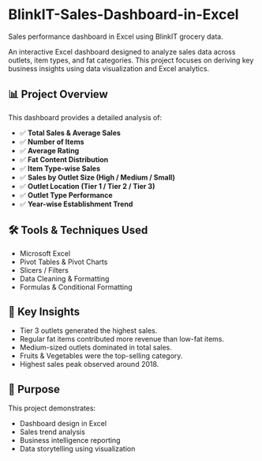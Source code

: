 # BlinkIT-Sales-Dashboard-in-Excel
Sales performance dashboard in Excel using BlinkIT grocery data.

An interactive Excel dashboard designed to analyze sales data across outlets, item types, and fat categories. This project focuses on deriving key business insights using data visualization and Excel analytics.


## 📊 Project Overview

This dashboard provides a detailed analysis of:

- ✅ **Total Sales & Average Sales**
- ✅ **Number of Items**
- ✅ **Average Rating**
- ✅ **Fat Content Distribution**
- ✅ **Item Type-wise Sales**
- ✅ **Sales by Outlet Size (High / Medium / Small)**
- ✅ **Outlet Location (Tier 1 / Tier 2 / Tier 3)**
- ✅ **Outlet Type Performance**
- ✅ **Year-wise Establishment Trend**

## 🛠️ Tools & Techniques Used
- Microsoft Excel
- Pivot Tables & Pivot Charts
- Slicers / Filters
- Data Cleaning & Formatting
- Formulas & Conditional Formatting

## 🚀 Key Insights
- Tier 3 outlets generated the highest sales.
- Regular fat items contributed more revenue than low-fat items.
- Medium-sized outlets dominated in total sales.
- Fruits & Vegetables were the top-selling category.
- Highest sales peak observed around 2018.

## 🎯 Purpose
This project demonstrates:
- Dashboard design in Excel
- Sales trend analysis
- Business intelligence reporting
- Data storytelling using visualization
